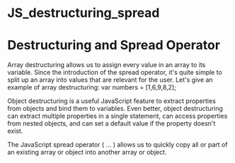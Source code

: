 # JS_destructuring_spread

<h1>Destructuring and Spread Operator</h1>

<p>Array destructuring allows us to assign every value in an array to its variable. Since the introduction of the spread operator, it's quite simple to split up an array into values that are relevant for the user. Let's give an example of array destructuring: var numbers = [1,6,9,8,2];</p>

<p>Object destructuring is a useful JavaScript feature to extract properties from objects and bind them to variables. Even better, object destructuring can extract multiple properties in a single statement, can access properties from nested objects, and can set a default value if the property doesn't exist.</p>

<p>The JavaScript spread operator ( ... ) allows us to quickly copy all or part of an existing array or object into another array or object.
</p>
